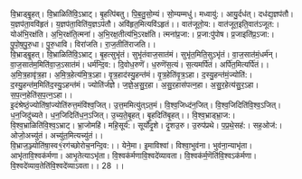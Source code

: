 

  
वि॒भ्राड्बृ॒॒हत्। वि॒भ्राळिति॑वि॒ऽभ्राट्। बृ॒हत्पि॑बतु। पि॒ब॒तु॒सो॒म्यं। सो॒म्यम्मधु॑। मध्वायु॑:। आयु॒र्दध॑त्। दध॑द्य॒ज्ञप॑तौ। य॒ज्ञप॑ता॒ववि॑हृतं। य॒ज्ञप॑ता॒विति॑य॒ज्ञऽप॑तौ। अवि॑हृत॒मित्यवि॑ऽहृतं।। वात॑जूतो॒य:। वात॑जूत॒इति॒वात॑ऽजूत:। योअ॑भि॒रक्ष॑ति। अ॒भि॒रक्ष॑ति॒त्मना॑। अ॒भि॒रक्ष॒तीत्य॑भि॒ऽरक्ष॑ति। त्मना॑प्र॒जा:। प्र॒जा:पु॑पोष। प्र॒जाइति॑प्र॒ऽजा:। पु॒पो॒ष॒पु॒रु॒धा। पु॒रु॒धावि। विरा॑जति। रा॒ज॒तीति॑राजति।।  
वि॒भ्राड्बृ॒॒हत्। वि॒भ्राळिति॑वि॒ऽभ्राट्। बृ॒हत्सुभृ॑तं। सुभृ॑तंवाज॒सात॑मं। सुभृ॑त॒मिति॒सुऽभृ॑तं। वा॒ज॒सात॑मं॒धर्म॑न्। वा॒ज॒सात॑म॒मिति॑वा॒ज॒ऽसात॑मं। धर्म॑न्दि॒व:। दि॒वोध॒रुणॆ॑। ध॒रुणॆ॑स॒त्यं। स॒त्यमर्पि॑तं। अर्पि॑त॒मित्यर्पि॑तं।। अ॒मि॒त्र॒हावृ॑त्र॒हा। अ॒मि॒त्र॒हेत्य॑मि॒त्र॒ऽहा। वृ॒त्र॒हाद॑स्यु॒हन्त॑मं। वृ॒त्र॒हेति॑वृ॒त्र॒ऽहा। द॒स्यु॒हन्त॑मं॒ज्योति॑:। द॒स्यु॒हन्त॑म॒मिति॑द॒स्यु॒ऽहन्त॑मं। ज्योति॑र्जज्ञे। ज॒ज्ञे॒अ॒सु॒र॒हा। अ॒सु॒र॒हास॑पत्न॒हा। अ॒सु॒र॒हेत्य॑सु॒र॒ऽहा। स॒प॒त्न॒हेति॑स॒प॒त्न॒ऽहा।।  
इ॒दंश्रेष्ठं॒ज्योति॑षां॒ज्योति॑रुत्त॒मंवि॑श्व॒जित्। उ॒त्त॒ममित्यु॑त्ऽत॒मं। वि॒श्व॒जिध्द॑न॒जित्। वि॒श्व॒जिदिति॑वि॒श्व॒ऽजित्। ध॒न॒जिदु॑च्यते। ध॒न॒जिदिति॑ध॒न॒ऽजित्। उ॒च्य॒ते॒बृ॒हत्। बृ॒हदिति॑बृ॒हत्।। वि॒श्व॒भ्राड्भ्रा॒ज:। वि॒श्व॒भ्राळिति॑वि॒श्व॒ऽभ्राट्। भ्रा॒जोमहि॑। महि॒सूर्य॑:। सूर्यो॑दृ॒शे। दृ॒शउ॒रु। उ॒रुप॑प्रथे। प॒प्र॒थे॒सह॑:। सह॒ओज॑:। ओजो॒अच्यु॑तं। अच्यु॑त॒मित्यच्यु॑तं।।  
वि॒भ्राज॒ञ्ज्योति॑षा॒स्व१॒॑रग॑च्छोरोच॒नन्दि॒व:।। येने॒मा। इ॒माविश्वा॑। विश्वा॒भुव॑ना। भुव॑ना॒न्याभृ॑ता। आभृ॑तावि॒श्वक॑र्मणा। आभृ॒तेत्याऽभृ॑ता। वि॒श्वक॑र्मणावि॒श्वदे॑व्यावता। वि॒श्वक॑र्म॒णॆति॑वि॒श्वऽक॑र्मणा। वि॒श्वदे॑व्याव॒तेति॑वि॒श्वदे॑व्याऽवता।। 28 ।।  
